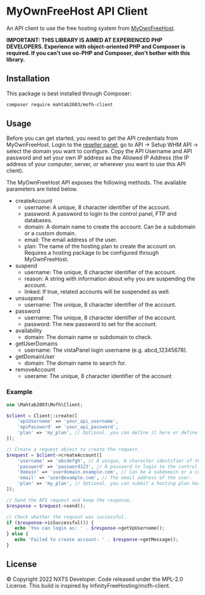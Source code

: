 # MyOwnFreeHost API Client
An API client to use the free hosting system from [MyOwnFreeHost](https://myownfreehost.net).

**IMPORTANT: THIS LIBRARY IS AIMED AT EXPERIENCED PHP DEVELOPERS. Experience with object-oriented PHP and Composer is required. If you can't use oo-PHP and Composer, don't bother with this library.**

## Installation

This package is best installed through Composer:

```bash
composer require mahtab2003/mofh-client
```

## Usage
Before you can get started, you need to get the API credentials from MyOwnFreeHost. Login to the [reseller panel](https://panel.myownfreehost.net), go to API -> Setup WHM API -> select the domain you want to configure. Copy the API Username and API password and set your own IP address as the Allowed IP Address (the IP address of your computer, server, or wherever you want to use this API client).

The MyOwnFreeHost API exposes the following methods. The available parameters are listed below.
- createAccount
    - username: A unique, 8 character identifier of the account.
    - password: A password to login to the control panel, FTP and databases.
    - domain: A domain name to create the account. Can be a subdomain or a custom domain.
    - email: The email address of the user.
    - plan: The name of the hosting plan to create the account on. Requires a hosting package to be configured through MyOwnFreeHost.
- suspend
    - username: The unique, 8 character identifier of the account.
    - reason: A string with information about why you are suspending the account.
    - linked: If true, related accounts will be suspended as well.
- unsuspend
    - username: The unique, 8 character identifier of the account.
- password
    - username: The unique, 8 character identifier of the account.
    - password: The new password to set for the account.
- availability
    - domain: The domain name or subdomain to check.
- getUserDomains
    - username: The vistaPanel login username (e.g. abcd_12345678).
- getDomainUser
    - domain: The domain name to search for.
- removeAccount
    - userame: The unique, 8 character identifier of the account

### Example

```php
use \Mahtab2003\Mofh\Client;

$client = Client::create([
    'apiUsername' => 'your_api_username',
    'apiPassword' => 'your_api_password',
    'plan' => 'my_plan', // Optional, you can define it here or define it with the createAccount call.
]);

// Create a request object to create the request.
$request = $client->createAccount([
    'username' => 'abcdefgh', // A unique, 8 character identifier of the account.
    'password' => 'password123', // A password to login to the control panel, FTP and databases.
    'domain' => 'userdomain.example.com', // Can be a subdomain or a custom domain.
    'email' => 'user@example.com', // The email address of the user.
    'plan' => 'my_plan', // Optional, you can submit a hosting plan here or with the Client instantiation.
]);

// Send the API request and keep the response.
$response = $request->send();

// Check whether the request was successful.
if ($response->isSuccessful()) {
   echo 'You can login as: ' . $response->getVpUsername();
} else {
   echo 'Failed to create account: ' . $response->getMessage();
}
```

## License

©️ Copyright 2022 NXTS Developer. Code released under the MPL-2.0 License.
This build is inspired by InfinityFreeHosting/mofh-client.